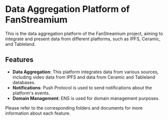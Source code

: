 # Data Aggregation Platform of FanStreamium

This is the data aggregation platform of the FanStreamium project, aiming to integrate and present data from different platforms, such as IPFS, Ceramic, and Tableland.

## Features

- **Data Aggregation**: This platform integrates data from various sources, including video data from IPFS and data from Ceramic and Tableland databases.
- **Notifications**: Push Protocol is used to send notifications about the platform's events.
- **Domain Management**: ENS is used for domain management purposes.

Please refer to the corresponding folders and documents for more information about each feature.
